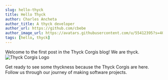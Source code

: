 ```yaml
---
slug: hello-thyck
title: Hello Thyck
author: Charles Ancheta
author_title: A thyck developer
author_url: https://github.com/cbebe
author_image_url: https://avatars.githubusercontent.com/u/55412395?s=400&v=4
tags: [hello, thyck]
---
```


Welcome to the first post in the Thyck Corgis blog! We are thyck.  
![Thyck Corgis Logo](/img/logo.svg)

<!--truncate-->

Get ready to see some thyckness because the Thyck Corgis are here. Follow us through our journey of making software projects.
